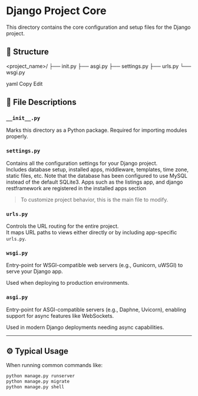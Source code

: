 # Django Project Core

This directory contains the core configuration and setup files for the Django project.

## 📁 Structure

<project_name>/
├── init.py
├── asgi.py
├── settings.py
├── urls.py
└── wsgi.py

yaml
Copy
Edit

## 📄 File Descriptions

### `__init__.py`
Marks this directory as a Python package. Required for importing modules properly.

### `settings.py`
Contains all the configuration settings for your Django project.  
Includes database setup, installed apps, middleware, templates, time zone, static files, etc. Note that the database has been configured to use MySQL instead of the default SQLite3. Apps such as the listings app, and django restframework are registered in the installed apps section

> To customize project behavior, this is the main file to modify.

### `urls.py`
Controls the URL routing for the entire project.  
It maps URL paths to views either directly or by including app-specific `urls.py`.

### `wsgi.py`
Entry-point for WSGI-compatible web servers (e.g., Gunicorn, uWSGI) to serve your Django app.

Used when deploying to production environments.

### `asgi.py`
Entry-point for ASGI-compatible servers (e.g., Daphne, Uvicorn), enabling support for async features like WebSockets.

Used in modern Django deployments needing async capabilities.

---

## ⚙️ Typical Usage

When running common commands like:

```bash
python manage.py runserver
python manage.py migrate
python manage.py shell
